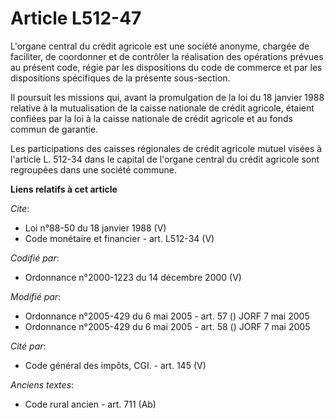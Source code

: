 # Article L512-47

L'organe central du crédit agricole est une société anonyme, chargée de faciliter, de coordonner et de contrôler la
réalisation des opérations prévues au présent code, régie par les dispositions du code de commerce et par les dispositions
spécifiques de la présente sous-section. 

Il poursuit les missions qui, avant la promulgation de la loi du 18 janvier 1988 relative à la mutualisation de la caisse
nationale de crédit agricole, étaient confiées par la loi à la caisse nationale de crédit agricole et au fonds commun de
garantie. 

Les participations des caisses régionales de crédit agricole mutuel visées à l'article L. 512-34 dans le capital de l'organe
central du crédit agricole sont regroupées dans une société commune.

**Liens relatifs à cet article**

_Cite_:

  - Loi n°88-50 du 18 janvier 1988 (V)
  - Code monétaire et financier - art. L512-34 (V)

_Codifié par_:

  - Ordonnance n°2000-1223 du 14 décembre 2000 (V)

_Modifié par_:

  - Ordonnance n°2005-429 du 6 mai 2005 - art. 57 () JORF 7 mai 2005
  - Ordonnance n°2005-429 du 6 mai 2005 - art. 58 () JORF 7 mai 2005

_Cité par_:

  - Code général des impôts, CGI. - art. 145 (V)

_Anciens textes_:

  - Code rural ancien - art. 711 (Ab)
